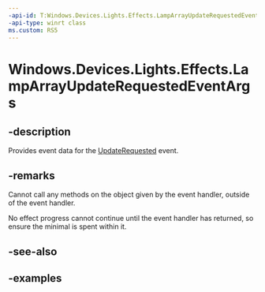 ```yaml
---
-api-id: T:Windows.Devices.Lights.Effects.LampArrayUpdateRequestedEventArgs
-api-type: winrt class
ms.custom: RS5
---
```


<!-- Class syntax.
public class LampArrayUpdateRequestedEventArgs 
-->

# Windows.Devices.Lights.Effects.LampArrayUpdateRequestedEventArgs

## -description
Provides event data for the [UpdateRequested](lamparraycustomeffect_updaterequested.md) event.

## -remarks
Cannot call any methods on the object given by the event handler, outside of the event handler.

No effect progress cannot continue until the event handler has returned, so ensure the minimal is spent within it.

## -see-also

## -examples


